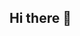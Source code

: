 ## Hi there 👋

<!--
**NathanBona/NathanBona** is a ✨ _special_ ✨ repository because its `README.md` (this file) appears on your GitHub profile.

Here are some ideas to get you started:

- 🔭 I’m currently working on Studying to reach my goals
- 🌱 I’m currently learning Data Science
- 👯 I’m looking to collaborate on Visual studio code
- 🤔 I’m looking for help with Coding
- 💬 Ask me about My School
- 📫 How to reach me: nathan.bonavia.h64480@mcast.edu.mt
- 😄 Pronouns: he/him
- ⚡ Fun fact: Athlete
-->
